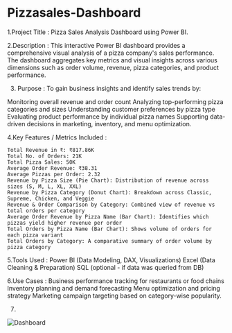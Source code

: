 # Pizzasales-Dashboard
1.Project Title :
Pizza Sales Analysis Dashboard using Power BI.

2.Description :
This interactive Power BI dashboard provides a comprehensive visual analysis of a pizza company's sales performance. The dashboard aggregates key metrics and visual insights across various dimensions such as order volume, revenue, pizza categories, and product performance.

3. Purpose :
To gain business insights and identify sales trends by:

Monitoring overall revenue and order count
Analyzing top-performing pizza categories and sizes
Understanding customer preferences by pizza type
Evaluating product performance by individual pizza names
Supporting data-driven decisions in marketing, inventory, and menu optimization.

4.Key Features / Metrics Included :

    Total Revenue in ₹: ₹817.86K
    Total No. of Orders: 21K
    Total Pizza Sales: 50K
    Average Order Revenue: ₹38.31
    Average Pizzas per Order: 2.32
    Revenue by Pizza Size (Pie Chart): Distribution of revenue across sizes (S, M, L, XL, XXL)
    Revenue by Pizza Category (Donut Chart): Breakdown across Classic, Supreme, Chicken, and Veggie
    Revenue & Order Comparison by Category: Combined view of revenue vs total orders per category
    Average Order Revenue by Pizza Name (Bar Chart): Identifies which pizzas yield higher revenue per order
    Total Orders by Pizza Name (Bar Chart): Shows volume of orders for each pizza variant
    Total Orders by Category: A comparative summary of order volume by pizza category

5.Tools Used :
  Power BI (Data Modeling, DAX, Visualizations)
  Excel (Data Cleaning & Preparation)
  SQL (optional - if data was queried from DB)

6.Use Cases :
  Business performance tracking for restaurants or food chains
  Inventory planning and demand forecasting
  Menu optimization and pricing strategy
  Marketing campaign targeting based on category-wise popularity.

7.
![Dashboard](./assets/pizza-sales-dashboard.png)


